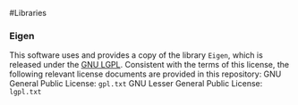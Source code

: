 #Libraries

### Eigen
This software uses and provides a copy of the library ``Eigen``, which is released under the [GNU LGPL](https://www.gnu.org/licenses/#LGPL). Consistent with the terms of this license, the following relevant license documents are provided in this repository:
GNU General Public License: ``gpl.txt``
GNU Lesser General Public License: ``lgpl.txt``
